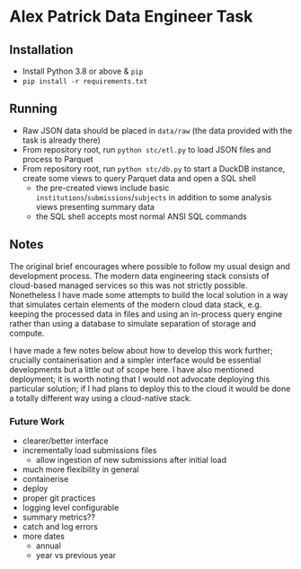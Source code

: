# Alex Patrick Data Engineer Task

## Installation

- Install Python 3.8 or above & `pip`
- `pip install -r requirements.txt`

## Running

- Raw JSON data should be placed in `data/raw` (the data provided with the task is already there)
- From repository root, run `python stc/etl.py` to load JSON files and process to Parquet
- From repository root, run `python stc/db.py` to start a DuckDB instance, create some views to query Parquet data and
  open a SQL shell
    - the pre-created views include basic `institutions`/`submissions`/`subjects` in addition to some analysis views
      presenting summary data
    - the SQL shell accepts most normal ANSI SQL commands

## Notes

The original brief encourages where possible to follow my usual design and development process. The modern data
engineering stack consists of cloud-based managed services so this was not strictly possible. Nonetheless I have made
some attempts to build the local solution in a way that simulates certain elements of the modern cloud data stack, e.g.
keeping the processed data in files and using an in-process query engine rather than using a database to simulate
separation of storage and compute.

I have made a few notes below about how to develop this work further; crucially containerisation and a simpler interface
would be essential developments but a little out of scope here. I have also mentioned deployment; it is worth noting
that I would not advocate deploying this particular solution; if I had plans to deploy this to the cloud it would be
done a totally different way using a cloud-native stack.

### Future Work

- clearer/better interface
- incrementally load submissions files
    - allow ingestion of new submissions after initial load
- much more flexibility in general
- containerise
- deploy
- proper git practices
- logging level configurable
- summary metrics??
- catch and log errors
- more dates
    - annual
    - year vs previous year

